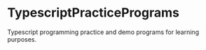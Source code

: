 # TypescriptPracticePrograms
Typescript programming practice and demo programs for learning purposes.
